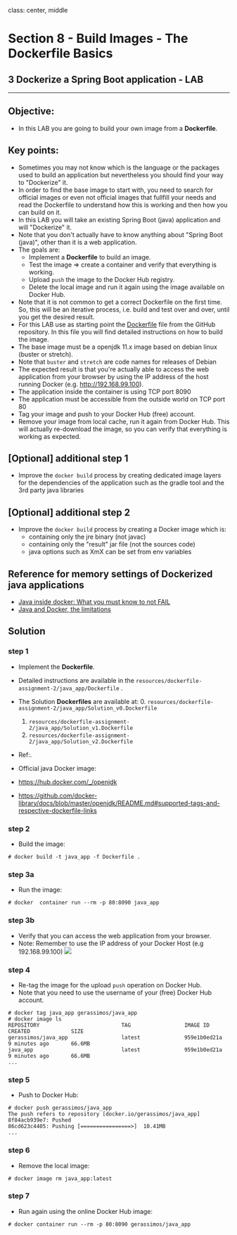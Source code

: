 class: center, middle
# Section 8 - Build Images - The Dockerfile Basics
## 3 Dockerize a Spring Boot application - LAB

---


## Objective:
 - In this LAB you are going to build your own image from a **Dockerfile**.

## Key points:
 - Sometimes you may not know which is the language or the packages used to build an application but nevertheless you should find your way to "Dockerize" it.
 - In order to find the base image to start with, you need to search for official images or even not official images that fullfill your needs and read the Dockerfile to understand how this is working and then how you can build on it.
 - In this LAB you will take an existing Spring Boot (java) application and will "Dockerize" it. 
 - Note that you don't actually have to know anything about "Spring Boot (java)", other than it is a web application.
 - The goals are: 
    - Implement a **Dockerfile** to build an image. 
    - Test the image => create a container and verify that everything is working.
    - Upload `push` the image to the Docker Hub registry.
    - Delete the local image and run it again using the image available on Docker Hub.
 - Note that it is not common to get a correct Dockerfile on the first time. So, this will be an iterative process, i.e. build and test over and over, until you get the desired result. 
 - For this LAB use as starting point the [Dockerfile](https://github.com/gerassimos/dgs19/blob/master/resources/dockerfile-assignment-2/java_app/Dockerfile) file from the GitHub repository. In this file you will find detailed instructions on how to build the image.
 - The base image must be a openjdk 11.x image based on debian linux (buster or stretch).
 - Note that `buster` and `stretch` are code names for releases of Debian
 - The expected result is that you're actually able to access the web application from your browser by using the IP address of the host running Docker (e.g. http://192.168.99.100).
 - The application inside the container is using TCP port 8090
 - The application must be accessible from the outside world on TCP port 80
 - Tag your image and push to your Docker Hub (free) account.
 - Remove your image from local cache, run it again from Docker Hub. This will actually re-download the image, so you can verify that everything is working as expected.

## [Optional] additional step 1
 - Improve the `docker build` process by creating dedicated image layers for the dependencies of the application such as  the gradle tool and the 3rd party java libraries 

## [Optional] additional step 2
 - Improve the `docker build` process by creating a Docker image which is: 
    - containing only the jre binary (not javac) 
    - containing only the "result" jar file (not the sources code)
    - java options such as XmX can be set from env variables    


## Reference for memory settings of Dockerized java applications 
 - [Java inside docker: What you must know to not FAIL](https://developers.redhat.com/blog/2017/03/14/java-inside-docker/)
 - [Java and Docker, the limitations](https://royvanrijn.com/blog/2018/05/java-and-docker-memory-limits/)
       
## Solution

### step 1
  - Implement the **Dockerfile**.
  - Detailed instructions are available in the `resources/dockerfile-assignment-2/java_app/Dockerfile` .
  
  - The Solution **Dockerfiles** are available at:
    0. `resources/dockerfile-assignment-2/java_app/Solution_v0.Dockerfile`
    1. `resources/dockerfile-assignment-2/java_app/Solution_v1.Dockerfile`
    2. `resources/dockerfile-assignment-2/java_app/Solution_v2.Dockerfile`

 - Ref:.
 - Official java Docker image:
 - https://hub.docker.com/_/openjdk
 - https://github.com/docker-library/docs/blob/master/openjdk/README.md#supported-tags-and-respective-dockerfile-links

### step 2
  - Build the image:
 ```terminal
 # docker build -t java_app -f Dockerfile .
 ```

### step 3a
 - Run the image: 
```terminal
# docker  container run --rm -p 80:8090 java_app
```

### step 3b
 - Verify that you can access the web application from your browser.
 - Note: Remember to use the IP address of your Docker Host (e.g 192.168.99.100)
![](../docs/images/D_S8_L3_LAB_java_web_app_screen.jpg)

### step 4
 - Re-tag the image for the upload `push` operation on Docker Hub.
 - Note that you need to use the username of your (free) Docker Hub account. 
 
```terminal
# docker tag java_app gerassimos/java_app
# docker image ls
REPOSITORY                          TAG                 IMAGE ID            CREATED             SIZE
gerassimos/java_app                 latest              959e1b0ed21a        9 minutes ago       66.6MB
java_app                            latest              959e1b0ed21a        9 minutes ago       66.6MB
...
``` 
### step 5
 - Push to Docker Hub:
```terminal
# docker push gerassimos/java_app
The push refers to repository [docker.io/gerassimos/java_app]
8f84acb939e7: Pushed
86cd623c4405: Pushing [================>]  10.41MB
...
``` 
### step 6 
 - Remove the local image:
```terminal
# docker image rm java_app:latest
``` 
### step 7
 - Run again using the online Docker Hub image:  
```terminal
# docker container run --rm -p 80:8090 gerassimos/java_app
``` 
